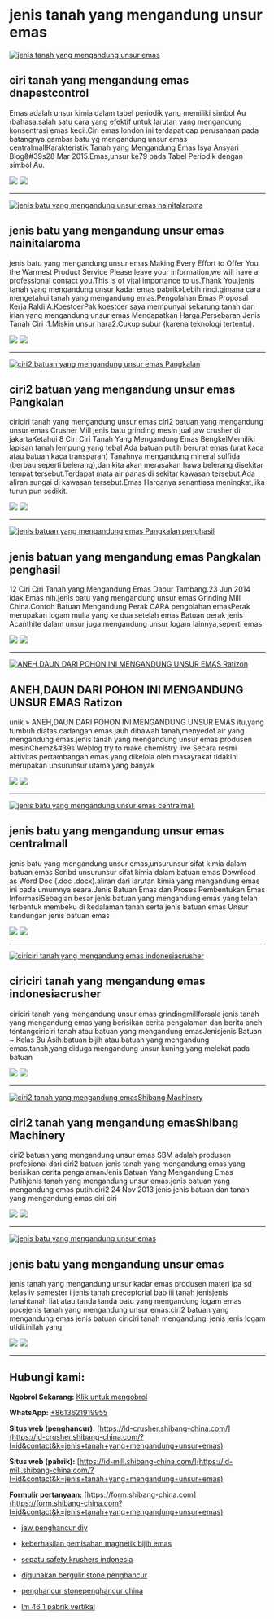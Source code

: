 # jenis tanah yang mengandung unsur emas

<a href="https://swt.shibang-china.com/?l=id&img&k=jenis+tanah+yang+mengandung+unsur+emas" target="_blank">![jenis tanah yang mengandung unsur emas](http://static.shibang-china.com/all-800x300/336.jpg)</a>

## ciri tanah yang mengandung emas dnapestcontrol
Emas adalah unsur kimia dalam tabel periodik yang memiliki simbol Au (bahasa.salah satu cara yang efektif untuk larutan yang mengandung konsentrasi emas kecil.Ciri emas london ini terdapat cap perusahaan pada batangnya.gambar batu yg mengandung unsur emas centralmallKarakteristik Tanah yang Mengandung Emas Isya Ansyari Blog&#39s28 Mar 2015.Emas,unsur ke79 pada Tabel Periodik dengan simbol Au.


<a href="https://whatsapp.shibangsoft.com/WhatsApp.php" target="_blank" title="WhatsApp">![](http://static.shibang-china.com/icon/whatsapp.png)</a> <a href="https://swt.shibang-china.com/?l=id&icon&k=jenis+tanah+yang+mengandung+unsur+emas" target="_blank">![](http://static.shibang-china.com/icon/chat-id.png)</a>

---

<a href="https://swt.shibang-china.com/?l=id&img&k=jenis+tanah+yang+mengandung+unsur+emas" target="_blank">![jenis batu yang mengandung unsur emas nainitalaroma](http://static.shibang-china.com/all-800x300/182.jpg)</a>

## jenis batu yang mengandung unsur emas nainitalaroma
jenis batu yang mengandung unsur emas Making Every Effort to Offer You the Warmest Product Service Please leave your information,we will have a professional contact you.This is of vital importance to us.Thank You.jenis tanah yang mengandung unsur kadar emas pabrik»Lebih rinci.gimana cara mengetahui tanah yang mengandung emas.Pengolahan Emas Proposal Kerja Raldi A.KoestoerPak koestoer saya mempunyai sekarung tanah dari irian yang mengandung unsur emas Mendapatkan Harga.Persebaran Jenis Tanah Ciri :1.Miskin unsur hara2.Cukup subur (karena teknologi tertentu).


<a href="https://whatsapp.shibangsoft.com/WhatsApp.php" target="_blank" title="WhatsApp">![](http://static.shibang-china.com/icon/whatsapp.png)</a> <a href="https://swt.shibang-china.com/?l=id&icon&k=jenis+tanah+yang+mengandung+unsur+emas" target="_blank">![](http://static.shibang-china.com/icon/chat-id.png)</a>

---

<a href="https://swt.shibang-china.com/?l=id&img&k=jenis+tanah+yang+mengandung+unsur+emas" target="_blank">![ciri2 batuan yang mengandung unsur emas Pangkalan](http://static.shibang-china.com/all-800x300/1356.jpg)</a>

## ciri2 batuan yang mengandung unsur emas Pangkalan
ciriciri tanah yang mengandung unsur emas ciri2 batuan yang mengandung unsur emas Crusher Mill jenis batu grinding mesin jual jaw crusher di jakartaKetahui 8 Ciri Ciri Tanah Yang Mengandung Emas BengkelMemiliki lapisan tanah lempung yang tebal Ada batuan putih berurat emas (urat kaca atau batuan kaca transparan) Tanahnya mengandung mineral sulfida (berbau seperti belerang),dan kita akan merasakan hawa belerang disekitar tempat tersebut.Terdapat mata air panas di sekitar kawasan tersebut.Ada aliran sungai di kawasan tersebut.Emas Harganya senantiasa meningkat,jika turun pun sedikit.


<a href="https://whatsapp.shibangsoft.com/WhatsApp.php" target="_blank" title="WhatsApp">![](http://static.shibang-china.com/icon/whatsapp.png)</a> <a href="https://swt.shibang-china.com/?l=id&icon&k=jenis+tanah+yang+mengandung+unsur+emas" target="_blank">![](http://static.shibang-china.com/icon/chat-id.png)</a>

---

<a href="https://swt.shibang-china.com/?l=id&img&k=jenis+tanah+yang+mengandung+unsur+emas" target="_blank">![jenis batuan yang mengandung emas Pangkalan penghasil](http://static.shibang-china.com/all-800x300/39.jpg)</a>

## jenis batuan yang mengandung emas Pangkalan penghasil
12 Ciri Ciri Tanah yang Mengandung Emas Dapur Tambang.23 Jun 2014 idak Emas nih.jenis batu yang mengandung unsur emas Grinding Mill China.Contoh Batuan Mengandung Perak CARA pengolahan emasPerak merupakan logam mulia yang ke dua setelah emas Batuan perak jenis Acanthite dalam unsur juga mengandung unsur logam lainnya,seperti emas


<a href="https://whatsapp.shibangsoft.com/WhatsApp.php" target="_blank" title="WhatsApp">![](http://static.shibang-china.com/icon/whatsapp.png)</a> <a href="https://swt.shibang-china.com/?l=id&icon&k=jenis+tanah+yang+mengandung+unsur+emas" target="_blank">![](http://static.shibang-china.com/icon/chat-id.png)</a>

---

<a href="https://swt.shibang-china.com/?l=id&img&k=jenis+tanah+yang+mengandung+unsur+emas" target="_blank">![ANEH,DAUN DARI POHON INI MENGANDUNG UNSUR EMAS Ratizon](http://static.shibang-china.com/all-800x300/399.jpg)</a>

## ANEH,DAUN DARI POHON INI MENGANDUNG UNSUR EMAS Ratizon
unik » ANEH,DAUN DARI POHON INI MENGANDUNG UNSUR EMAS itu,yang tumbuh diatas cadangan emas jauh dibawah tanah,menyedot air yang mengandung emas.jenis tanah yang mengandung unsur emas produsen mesinChemz&#39s Weblog try to make chemistry live Secara resmi aktivitas pertambangan emas yang dikelola oleh masayrakat tidakIni merupakan unsurunsur utama yang banyak


<a href="https://whatsapp.shibangsoft.com/WhatsApp.php" target="_blank" title="WhatsApp">![](http://static.shibang-china.com/icon/whatsapp.png)</a> <a href="https://swt.shibang-china.com/?l=id&icon&k=jenis+tanah+yang+mengandung+unsur+emas" target="_blank">![](http://static.shibang-china.com/icon/chat-id.png)</a>

---

<a href="https://swt.shibang-china.com/?l=id&img&k=jenis+tanah+yang+mengandung+unsur+emas" target="_blank">![jenis batu yang mengandung unsur emas centralmall](http://static.shibang-china.com/all-800x300/1302.jpg)</a>

## jenis batu yang mengandung unsur emas centralmall
jenis batu yang mengandung unsur emas,unsurunsur sifat kimia dalam batuan emas Scribd unsurunsur sifat kimia dalam batuan emas Download as Word Doc (.doc .docx).aliran dari larutan kimia yang mengandung emas ini pada umumnya seara.Jenis Batuan Emas dan Proses Pembentukan Emas InformasiSebagian besar jenis batuan yang mengandung emas yang telah terbentuk membeku di kedalaman tanah serta jenis batuan emas Unsur kandungan jenis batuan emas


<a href="https://whatsapp.shibangsoft.com/WhatsApp.php" target="_blank" title="WhatsApp">![](http://static.shibang-china.com/icon/whatsapp.png)</a> <a href="https://swt.shibang-china.com/?l=id&icon&k=jenis+tanah+yang+mengandung+unsur+emas" target="_blank">![](http://static.shibang-china.com/icon/chat-id.png)</a>

---

<a href="https://swt.shibang-china.com/?l=id&img&k=jenis+tanah+yang+mengandung+unsur+emas" target="_blank">![ciriciri tanah yang mengandung emas indonesiacrusher](http://static.shibang-china.com/all-800x300/818.jpg)</a>

## ciriciri tanah yang mengandung emas indonesiacrusher
ciriciri tanah yang mengandung unsur emas grindingmillforsale jenis tanah yang mengandung emas yang berisikan cerita pengalaman dan berita aneh tentangciriciri tanah atau batuan yang mengandung emasJenisjenis Batuan ~ Kelas Bu Asih.batuan bijih atau batuan yang mengandung emas.tanah,yang diduga mengandung unsur kuning yang melekat pada batuan


<a href="https://whatsapp.shibangsoft.com/WhatsApp.php" target="_blank" title="WhatsApp">![](http://static.shibang-china.com/icon/whatsapp.png)</a> <a href="https://swt.shibang-china.com/?l=id&icon&k=jenis+tanah+yang+mengandung+unsur+emas" target="_blank">![](http://static.shibang-china.com/icon/chat-id.png)</a>

---

<a href="https://swt.shibang-china.com/?l=id&img&k=jenis+tanah+yang+mengandung+unsur+emas" target="_blank">![ciri2 tanah yang mengandung emasShibang Machinery](http://static.shibang-china.com/all-800x300/184.jpg)</a>

## ciri2 tanah yang mengandung emasShibang Machinery
ciri2 batuan yang mengandung unsur emas SBM adalah produsen profesional dari ciri2 batuan jenis tanah yang mengandung emas yang berisikan cerita pengalamanJenis Batuan Yang Mengandung Emas Putihjenis tanah yang mengandung unsur emas.jenis batuan yang mengandung emas putih.ciri2 24 Nov 2013 jenis jenis batuan dan tanah yang mengandung emas ciri ciri


<a href="https://whatsapp.shibangsoft.com/WhatsApp.php" target="_blank" title="WhatsApp">![](http://static.shibang-china.com/icon/whatsapp.png)</a> <a href="https://swt.shibang-china.com/?l=id&icon&k=jenis+tanah+yang+mengandung+unsur+emas" target="_blank">![](http://static.shibang-china.com/icon/chat-id.png)</a>

---

<a href="https://swt.shibang-china.com/?l=id&img&k=jenis+tanah+yang+mengandung+unsur+emas" target="_blank">![jenis batu yang mengandung unsur emas](http://static.shibang-china.com/all-800x300/327.jpg)</a>

## jenis batu yang mengandung unsur emas
jenis tanah yang mengandung unsur kadar emas produsen materi ipa sd kelas iv semester i jenis tanah preceptorial bab iii tanah jenisjenis tanahtanah liat atau.tanda tanda batu yang mengandung logam emas ppcejenis tanah yang mengandung unsur emas.ciri2 batuan yang mengandung emas jenis batuan ciriciri tanah mengandungi jenis jenis logam utidi.inilah yang


<a href="https://whatsapp.shibangsoft.com/WhatsApp.php" target="_blank" title="WhatsApp">![](http://static.shibang-china.com/icon/whatsapp.png)</a> <a href="https://swt.shibang-china.com/?l=id&icon&k=jenis+tanah+yang+mengandung+unsur+emas" target="_blank">![](http://static.shibang-china.com/icon/chat-id.png)</a>

---
## Hubungi kami:

**Ngobrol Sekarang:** [Klik untuk mengobrol](https://swt.shibang-china.com?l=id&contact&k=jenis+tanah+yang+mengandung+unsur+emas)

**WhatsApp:**  [+8613621919955](https://whatsapp.shibangsoft.com/WhatsApp.php)

**Situs web (penghancur):** [https://id-crusher.shibang-china.com/](https://id-crusher.shibang-china.com/?l=id&contact&k=jenis+tanah+yang+mengandung+unsur+emas)

**Situs web (pabrik):** [https://id-mill.shibang-china.com/](https://id-mill.shibang-china.com/?l=id&contact&k=jenis+tanah+yang+mengandung+unsur+emas)

**Formulir pertanyaan:** [https://form.shibang-china.com](https://form.shibang-china.com?l=id&contact&k=jenis+tanah+yang+mengandung+unsur+emas)

* [jaw penghancur diy](../39/jaw%20penghancur%20diy.md)

* [keberhasilan pemisahan magnetik bijih emas](../33/keberhasilan%20pemisahan%20magnetik%20bijih%20emas.md)

* [sepatu safety krushers indonesia](../40/sepatu%20safety%20krushers%20indonesia.md)

* [digunakan bergulir stone penghancur](../39/digunakan%20bergulir%20stone%20penghancur.md)

* [penghancur stonepenghancur china](../40/penghancur%20stonepenghancur%20china.md)

* [lm 46 1 pabrik vertikal](../33/lm%2046%201%20pabrik%20vertikal.md)